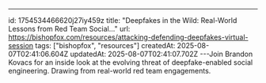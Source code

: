---
id: 1754534466620j27iy459z
title: "Deepfakes in the Wild: Real-World Lessons from Red Team Social…"
url: https://bishopfox.com/resources/attacking-defending-deepfakes-virtual-session
tags: ["bishopfox", "resources"]
createdAt: 2025-08-07T02:41:06.604Z
updatedAt: 2025-08-07T02:41:07.702Z
---Join Brandon Kovacs for an inside look at the evolving threat of deepfake-enabled social engineering. Drawing from real-world red team engagements.
